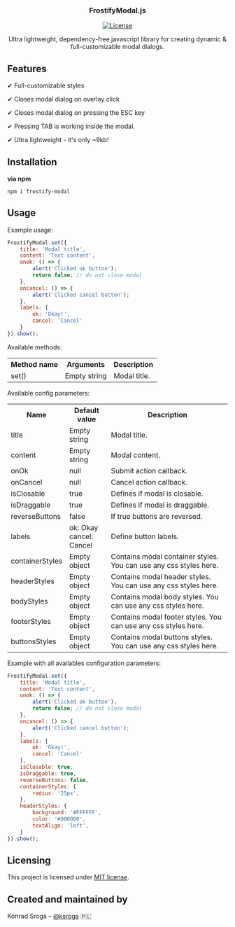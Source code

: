 <p align="center"></p>
<h3 align="center">
  FrostifyModal.js
</h3>

<p align="center">
  <a href="https://opensource.org/licenses/MIT" target="_blank" rel="noopener">
    <img src="https://img.shields.io/badge/license-MIT-blue.svg" alt="License">
  </a>
</p>

<p align="center">
Ultra lightweight, dependency-free javascript library for creating dynamic & full-customizable modal dialogs.
</p>


## Features
✔ Full-customizable styles

✔ Closes modal dialog on overlay click

✔ Closes modal dialog on pressing the ESC key

✔ Pressing TAB is working inside the modal.

✔ Ultra lightweight - it's only ~9kb!


## Installation

**via npm**
```shell
npm i frostify-modal
```


## Usage
Example usage:
```javascript
FrostifyModal.set({
    title: 'Modal title',
    content: 'Text content',
    onok: () => {
        alert('Clicked ok button');
        return false; // do not close modal
    },
    oncancel: () => {
        alert('Clicked cancel button');
    },
    labels: {
        ok: 'Okay!',
        cancel: 'Cancel'
    }
}).show();
```

Available methods:
<table>
<tr><th>Method name</th><th>Arguments</th><th>Description</th></tr>
<tr><td>set()</td><td>Empty string</td><td>Modal title.</td></tr>
</table>

Available config parameters:
<table>
<tr><th>Name</th><th>Default value</th><th>Description</th></tr>
<tr><td>title</td><td>Empty string</td><td>Modal title.</td></tr>
<tr><td>content</td><td>Empty string</td><td>Modal content.</td></tr>
<tr><td>onOk</td><td>null</td><td>Submit action callback.</td></tr>
<tr><td>onCancel</td><td>null</td><td>Cancel action callback.</td></tr>
<tr><td>isClosable</td><td> true</td><td>Defines if modal is closable.</td></tr>
<tr><td>isDraggable</td><td> true</td><td>Defines if modal is draggable.</td></tr>
<tr><td>reverseButtons</td><td> false</td><td>If true buttons are reversed.</td></tr>
<tr>
<td>labels</td>
<td>ok: Okay<br>cancel: Cancel</td>
<td>Define button labels.</td>
</tr>
<tr><td>containerStyles</td><td>Empty object</td><td>Contains modal container styles. You can use any css styles here.</td></tr>
<tr><td>headerStyles</td><td> Empty object</td><td>Contains modal header styles. You can use any css styles here.</td></tr>
<tr><td>bodyStyles</td><td> Empty object</td><td>Contains modal body styles. You can use any css styles here.</td></tr>
<tr><td>footerStyles</td><td> Empty object</td><td>Contains modal footer styles. You can use any css styles here.</td></tr>
<tr><td>buttonsStyles</td><td> Empty object</td><td>Contains modal buttons styles. You can use any css styles here.</td></tr>
</table>

Example with all availables configuration parameters:

```javascript
FrostifyModal.set({
    title: 'Modal title',
    content: 'Text content',
    onok: () => {
        alert('Clicked ok button');
        return false; // do not close modal
    },
    oncancel: () => {
        alert('Clicked cancel button');
    },
    labels: {
        ok: 'Okay!',
        cancel: 'Cancel'
    },
    isClosable: true,
    isDraggable: true,
    reverseButtons: false,
    containerStyles: {
        radius: '25px',
    },
    headerStyles: {
        background: '#FFFFFF',
        color: '#000000',
        textAlign: 'left',
    }
}).show();
```
## Licensing
This project is licensed under [MIT license](https://opensource.org/licenses/MIT).



## Created and maintained by

Konrad Sroga – [@ksroga](https://github.com/ksroga) 🇵🇱
